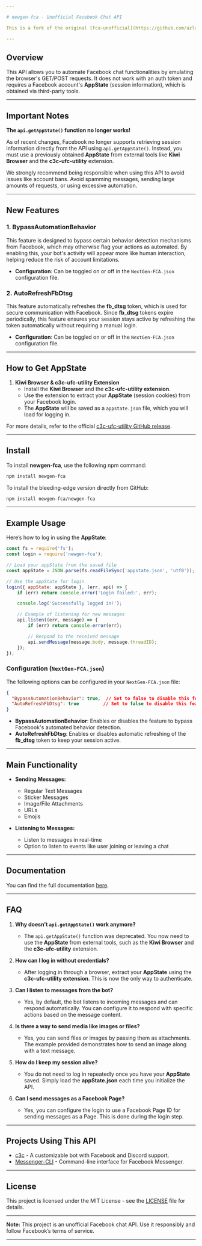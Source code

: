 ```yaml
---

# newgen-fca - Unofficial Facebook Chat API

This is a fork of the original [fca-unofficial](https://github.com/azlux/facebook-chat-api) repository. This version includes new features and updates that are bundled faster than the main repository. However, be aware that new features may also come with some bugs.

---
```


## Overview

This API allows you to automate Facebook chat functionalities by emulating the browser's GET/POST requests. It does not work with an auth token and requires a Facebook account's **AppState** (session information), which is obtained via third-party tools.

---

## Important Notes

**The `api.getAppState()` function no longer works!**

As of recent changes, Facebook no longer supports retrieving session information directly from the API using `api.getAppState()`. Instead, you must use a previously obtained **AppState** from external tools like **Kiwi Browser** and the **c3c-ufc-utility** extension.

We strongly recommend being responsible when using this API to avoid issues like account bans. Avoid spamming messages, sending large amounts of requests, or using excessive automation.

---

## New Features

### 1. **BypassAutomationBehavior**

This feature is designed to bypass certain behavior detection mechanisms from Facebook, which may otherwise flag your actions as automated. By enabling this, your bot's activity will appear more like human interaction, helping reduce the risk of account limitations.

- **Configuration**: Can be toggled on or off in the `NextGen-FCA.json` configuration file.
  
### 2. **AutoRefreshFbDtsg**

This feature automatically refreshes the **fb_dtsg** token, which is used for secure communication with Facebook. Since **fb_dtsg** tokens expire periodically, this feature ensures your session stays active by refreshing the token automatically without requiring a manual login.

- **Configuration**: Can be toggled on or off in the `NextGen-FCA.json` configuration file.

---

## How to Get AppState

1. **Kiwi Browser & c3c-ufc-utility Extension**
   - Install the **Kiwi Browser** and the **c3c-ufc-utility extension**.
   - Use the extension to extract your **AppState** (session cookies) from your Facebook login.
   - The **AppState** will be saved as a `appstate.json` file, which you will load for logging in.

For more details, refer to the official [c3c-ufc-utility GitHub release](https://github.com/c3cbot/c3c-ufc-utility/releases).

---

## Install

To install **newgen-fca**, use the following npm command:

```bash
npm install newgen-fca
```

To install the bleeding-edge version directly from GitHub:

```bash
npm install newgen-fca/newgen-fca
```

---

## Example Usage

Here’s how to log in using the **AppState**:

```javascript
const fs = require('fs');
const login = require('newgen-fca');

// Load your appState from the saved file
const appState = JSON.parse(fs.readFileSync('appstate.json', 'utf8'));

// Use the appState for login
login({ appState: appState }, (err, api) => {
    if (err) return console.error('Login failed:', err);

    console.log('Successfully logged in!');

    // Example of listening for new messages
    api.listen((err, message) => {
        if (err) return console.error(err);

        // Respond to the received message
        api.sendMessage(message.body, message.threadID);
    });
});
```

### Configuration (`NextGen-FCA.json`)

The following options can be configured in your `NextGen-FCA.json` file:

```json
{
  "BypassAutomationBehavior": true,  // Set to false to disable this feature
  "AutoRefreshFbDtsg": true         // Set to false to disable this feature
}
```

- **BypassAutomationBehavior**: Enables or disables the feature to bypass Facebook's automated behavior detection.
- **AutoRefreshFbDtsg**: Enables or disables automatic refreshing of the **fb_dtsg** token to keep your session active.

---

## Main Functionality

- **Sending Messages:**
    - Regular Text Messages
    - Sticker Messages
    - Image/File Attachments
    - URLs
    - Emojis

- **Listening to Messages:**
    - Listen to messages in real-time
    - Option to listen to events like user joining or leaving a chat

---

## Documentation

You can find the full documentation [here](DOCS.md).

---

## FAQ

1. **Why doesn’t `api.getAppState()` work anymore?**
   - The `api.getAppState()` function was deprecated. You now need to use the **AppState** from external tools, such as the **Kiwi Browser** and the **c3c-ufc-utility** extension.

2. **How can I log in without credentials?**
   - After logging in through a browser, extract your **AppState** using the **c3c-ufc-utility extension**. This is now the only way to authenticate.

3. **Can I listen to messages from the bot?**
   - Yes, by default, the bot listens to incoming messages and can respond automatically. You can configure it to respond with specific actions based on the message content.

4. **Is there a way to send media like images or files?**
   - Yes, you can send files or images by passing them as attachments. The example provided demonstrates how to send an image along with a text message.

5. **How do I keep my session alive?**
   - You do not need to log in repeatedly once you have your **AppState** saved. Simply load the **appState.json** each time you initialize the API.

6. **Can I send messages as a Facebook Page?**
   - Yes, you can configure the login to use a Facebook Page ID for sending messages as a Page. This is done during the login step.

---

## Projects Using This API

- [c3c](https://github.com/lequanglam/c3c) - A customizable bot with Facebook and Discord support.
- [Messenger-CLI](https://github.com/AstroCB/Messenger-CLI) - Command-line interface for Facebook Messenger.

---

## License

This project is licensed under the MIT License - see the [LICENSE](LICENSE) file for details.

---

**Note:** This project is an unofficial Facebook chat API. Use it responsibly and follow Facebook’s terms of service.

---

